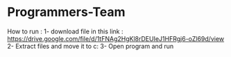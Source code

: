 # Programmers-Team
How to run :
1- download file in this link : https://drive.google.com/file/d/1tFNAg2HgKl8rDEUIeJ1HFRgj6-oZl69d/view
2- Extract files and move it to c:
3- Open program and run 
